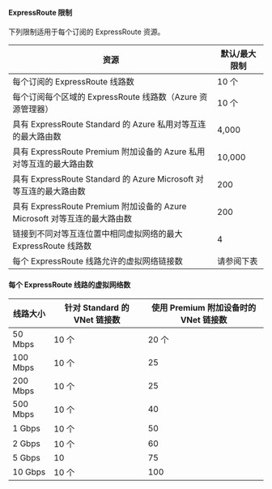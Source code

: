 #### <a name="expressroute-limits"></a>ExpressRoute 限制

下列限制适用于每个订阅的 ExpressRoute 资源。

| 资源 | 默认/最大限制 |
| --- | --- |
| 每个订阅的 ExpressRoute 线路数 |10 个 |
| 每个订阅每个区域的 ExpressRoute 线路数（Azure 资源管理器） |10 个 |
| 具有 ExpressRoute Standard 的 Azure 私用对等互连的最大路由数 |4,000 |
| 具有 ExpressRoute Premium 附加设备的 Azure 私用对等互连的最大路由数 |10,000 |
| 具有 ExpressRoute Standard 的 Azure Microsoft 对等互连的最大路由数 |200 |
| 具有 ExpressRoute Premium 附加设备的 Azure Microsoft 对等互连的最大路由数 |200 |
| 链接到不同对等互连位置中相同虚拟网络的最大 ExpressRoute 线路数 |4 |
| 每个 ExpressRoute 线路允许的虚拟网络链接数 | 请参阅下表 |

#### <a name="number-of-virtual-networks-per-expressroute-circuit"></a>每个 ExpressRoute 线路的虚拟网络数

| **线路大小** | **针对 Standard 的 VNet 链接数** | **使用 Premium 附加设备时的 VNet 链接数** |
|---|---|---|
| 50 Mbps | 10 个 | 20 个 |
| 100 Mbps | 10 个 | 25 |
| 200 Mbps | 10 个 | 25 |
| 500 Mbps | 10 个 | 40 |
| 1 Gbps | 10 个 | 50 |
| 2 Gbps | 10 个 | 60 |
| 5 Gbps | 10 | 75 |
| 10 Gbps | 10 个 | 100 |